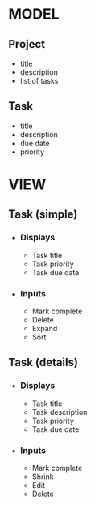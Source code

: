 # MODEL
## Project
- title
- description
- list of tasks

## Task
- title
- description
- due date
- priority

# VIEW
## Task (simple)
- ### Displays
  - Task title
  - Task priority
  - Task due date
- ### Inputs
  - Mark complete
  - Delete
  - Expand
  - Sort
## Task (details)
- ### Displays
  - Task title
  - Task description
  - Task priority
  - Task due date
- ### Inputs
  - Mark complete
  - Shrink
  - Edit
  - Delete
